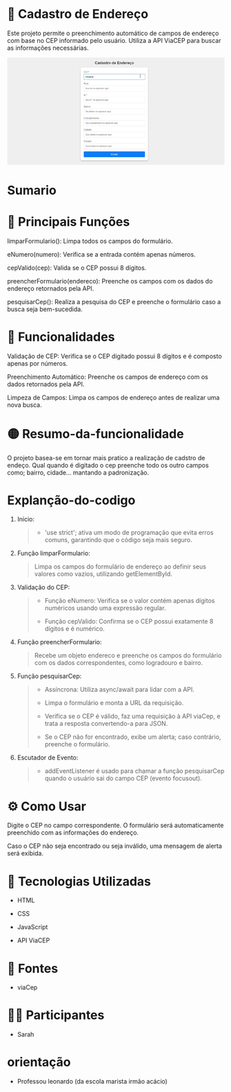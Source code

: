 # 📍 Cadastro de Endereço

Este projeto permite o preenchimento automático de campos de endereço com base no CEP informado pelo usuário. Utiliza a API ViaCEP para buscar as informações necessárias.

![banner](img/form-edereco.gif)

# Sumario



# 💎 Principais Funções

limparFormulario(): Limpa todos os campos do formulário.

eNumero(numero): Verifica se a entrada contém apenas números.

cepValido(cep): Valida se o CEP possui 8 dígitos.

preencherFormulario(endereco): Preenche os campos com os dados do endereço retornados pela API.

pesquisarCep(): Realiza a pesquisa do CEP e preenche o formulário caso a busca seja bem-sucedida.

# 🚀 Funcionalidades

Validação de CEP: Verifica se o CEP digitado possui 8 dígitos e é composto apenas por números.

Preenchimento Automático: Preenche os campos de endereço com os dados retornados pela API.

Limpeza de Campos: Limpa os campos de endereço antes de realizar uma nova busca.

# 🟡 Resumo-da-funcionalidade

O projeto basea-se em tornar mais pratico a realização de cadstro de endeço. Qual quando é digitado o cep preenche todo os outro campos como; bairro, cidade... mantando a padronização.

# Explanção-do-codigo

1.  Inicio:
    > - 'use strict'; ativa um modo de programação que evita erros comuns, garantindo que o código seja mais seguro.

2. Função limparFormulario:

    > Limpa os campos do formulário de endereço ao definir seus valores como vazios, utilizando getElementById.



3. Validação do CEP:

    > - Função eNumero: Verifica se o valor contém apenas dígitos numéricos usando uma expressão regular.
    >
    > - Função cepValido: Confirma se o CEP possui exatamente 8 dígitos e é numérico.

4. Função preencherFormulario:

    > Recebe um objeto endereco e preenche os campos do formulário com os dados correspondentes, como logradouro e bairro.

5. Função pesquisarCep:

    >- Assíncrona: Utiliza async/await para lidar com a API.
    >
    > - Limpa o formulário e monta a URL da requisição.
    >
    > - Verifica se o CEP é válido, faz uma requisição à API viaCep, e trata a resposta convertendo-a para JSON.
    > - Se o CEP não for encontrado, exibe um alerta; caso contrário, preenche o formulário.

6. Escutador de Evento:

    > - addEventListener é usado para chamar a função pesquisarCep quando o usuário sai do campo CEP (evento focusout).

# ⚙️ Como Usar

Digite o CEP no campo correspondente.
O formulário será automaticamente preenchido com as informações do endereço.

Caso o CEP não seja encontrado ou seja inválido, uma mensagem de alerta será exibida.

# 🧮 Tecnologias Utilizadas

- HTML

- CSS

- JavaScript

- API ViaCEP

# 📝 Fontes

- viaCep

# 👧🏻 Participantes

- Sarah

# orientação

- Professou leonardo (da escola marista irmão acácio)


